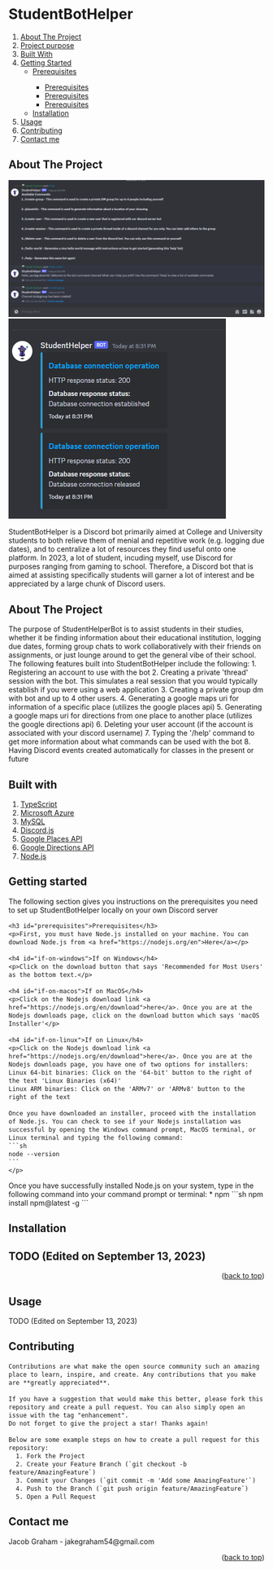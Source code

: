 # StudentBotHelper
<a name="readme-top"></a>

<!-- TABLE OF CONTENTS -->
<section>
  <article>
    <ol>
     <li><a href="#about-the-project">About The Project</a></li>
     <li><a href="#purpose-of-project">Project purpose</a></li>
     <li><a href="#built-with">Built With</a></li>
     <li>
        <a href="#getting-started">Getting Started</a>
        <ul>
          <li><a href="#prerequisites">Prerequisites</a></li>
          <ul>
            <li><a href="#if-on-windows">Prerequisites</a></li>
            <li><a href="#if-on-macos">Prerequisites</a></li>
            <li><a href="#if-on-linux">Prerequisites</a></li>
          </ul>
          <li><a href="#installation">Installation</a></li>
        </ul>
     </li>
     <li><a href="#usage">Usage</a></li>
     <li><a href="#contributing">Contributing</a></li>
     <li><a href="#contact">Contact me</a></li>
    </ol>
  </article>
</section>


<section>
  <article>
    <!-- ABOUT THE PROJECT -->
    <h2 id="about-the-project">About The Project</h2>
    
  </article>
  
  ![StudentBotHelper example running image](images/DiscordBotPicture.PNG)
  ![StudentBotHelper example embedded message](images/DiscordBotResponses.PNG)
  
  StudentBotHelper is a Discord bot primarily aimed at College and University students to both relieve them of menial and repetitive work (e.g. logging due dates), and to centralize a lot of resources they find useful onto one platform. In 2023, a lot of student, incuding myself, use Discord for purposes ranging from gaming to school. Therefore, a Discord bot that is aimed at assisting specifically students will garner a lot of interest and be appreciated by a large chunk of Discord users. 
  
</section>

<section>
  <!-- PURPOSE OF PROJECT -->
  <h2 id="purpose-of-project">About The Project</h2>

  The purpose of StudentHelperBot is to assist students in their studies, whether it be finding information about their educational institution, logging due dates, forming group chats to work collaboratively with their friends on assignments, or just lounge around to get the general vibe of their school. The following features built into StudentBotHelper include the following:
    1. Registering an account to use with the bot
    2. Creating a private 'thread' session with the bot. This simulates a real session that you would typically establish if you were using a web application
    3. Creating a private group dm with bot and up to 4 other users.
    4. Generating a google maps uri for information of a specific place (utilizes the google places api)
    5. Generating a google maps uri for directions from one place to another place (utilizes the google directions api)
    6. Deleting your user account (if the account is associated with your discord username)
    7. Typing the '/help' command to get more information about what commands can be used with the bot
    8. Having Discord events created automatically for classes in the present or future
</section>

<section>
  <h2 id="built-with">Built with</h2>
  <ol>
    <li><a href="https://www.typescriptlang.org/" >TypeScript</a></li>
    <li><a href="https://azure.microsoft.com/en-ca">Microsoft Azure</a></li>
    <li><a href="https://www.mysql.com/">MySQL</a></li>
    <li><a href="https://discord.js.org/">Discord.js</a></li>
    <li><a href="https://developers.google.com/maps/documentation/places/web-service/overview">Google Places API</a></li>
    <li><a href="https://developers.google.com/maps/documentation/directions/overview">Google Directions API</a></li>
    <li><a href="https://nodejs.org/en">Node.js</a></li>
  </ol>
</section>


<section>
  <article>
    <h2 id="getting-started">Getting started</h2>
    <p>The following section gives you instructions on the prerequisites you need to set up StudentBotHelper locally on your own Discord server</p>
    
    <h3 id="prerequisites">Prerequisites</h3>
    <p>First, you must have Node.js installed on your machine. You can download Node.js from <a href="https://nodejs.org/en">Here</a></p>
  
    <h4 id="if-on-windows">If on Windows</h4>
    <p>Click on the download button that says 'Recommended for Most Users' as the bottom text.</p>
  
    <h4 id="if-on-macos">If on MacOS</h4>
    <p>Click on the Nodejs download link <a href="https://nodejs.org/en/download">here</a>. Once you are at the Nodejs downloads page, click on the download button which says 'macOS Installer'</p>  
  
    <h4 id="if-on-linux">If on Linux</h4>
    <p>Click on the Nodejs download link <a href="https://nodejs.org/en/download">here</a>. Once you are at the Nodejs downloads page, you have one of two options for installers:
    Linux 64-bit binaries: Click on the '64-bit' button to the right of the text 'Linux Binaries (x64)'
    Linux ARM binaries: Click on the 'ARMv7' or 'ARMv8' button to the right of the text
  
    Once you have downloaded an installer, proceed with the installation of Node.js. You can check to see if your Nodejs installation was successful by opening the Windows command prompt, MacOS terminal, or Linux terminal and typing the following command:
    ```sh
    node --version
    ```
    </p>
  </article>

  <article>
    <p>Once you have successfully installed Node.js on your system, type in the following command into your command prompt or terminal:
    * npm
    ```sh
    npm install npm@latest -g
    ```
    </p>
  </article>
  
  <article>
    <h2 id="installation">Installation<h2>
    TODO (Edited on September 13, 2023)
  </article>
  <p align="right">(<a href="#readme-top">back to top</a>)</p>
</section>

<section>
  <article>
    <p>
      <h2 id="usage">Usage</h2>
      TODO (Edited on September 13, 2023)
    </p>
  </article>
</section>

<section>
  <article>
    <h2 id="contributing">Contributing</h2>
  
    Contributions are what make the open source community such an amazing place to learn, inspire, and create. Any contributions that you make are **greatly appreciated**.
  
    If you have a suggestion that would make this better, please fork this repository and create a pull request. You can also simply open an issue with the tag "enhancement".
    Do not forget to give the project a star! Thanks again!

    Below are some example steps on how to create a pull request for this repository:
      1. Fork the Project
      2. Create your Feature Branch (`git checkout -b feature/AmazingFeature`)
      3. Commit your Changes (`git commit -m 'Add some AmazingFeature'`)
      4. Push to the Branch (`git push origin feature/AmazingFeature`)
      5. Open a Pull Request
  </article>
</section>

<section>
  <article>
    <h2 id="contact">Contact me</h2>
    <p>
      Jacob Graham - jakegraham54@gmail.com
    </p>
  </article>
</section>

<section>
  <aside>
    <p align="right">(<a href="#readme-top">back to top</a>)</p>
  </aside>
</section>


